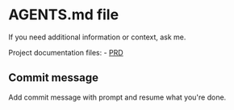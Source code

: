 # AGENTS.md file

If you need additional information or context, ask me.

Project documentation files:
    - [PRD](./PRD.md)


## Commit message
Add commit message with prompt and resume what you're done.


